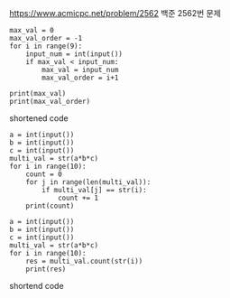 https://www.acmicpc.net/problem/2562 백준 2562번 문제

```
max_val = 0
max_val_order = -1
for i in range(9):
    input_num = int(input())
    if max_val < input_num:
        max_val = input_num
        max_val_order = i+1
        
print(max_val)
print(max_val_order)
```

shortened code


```
a = int(input())
b = int(input())
c = int(input())
multi_val = str(a*b*c)
for i in range(10):
    count = 0
    for j in range(len(multi_val)):
        if multi_val[j] == str(i):
            count += 1
    print(count)
```
```
a = int(input())
b = int(input())
c = int(input())
multi_val = str(a*b*c)
for i in range(10):
    res = multi_val.count(str(i))
    print(res)
```

shortend code
